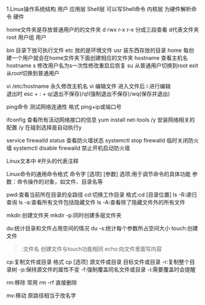 1.Linux操作系统结构
用户
应用层
Shell层    可以写Shell命令
内核层 	   为硬件解析命令
硬件

home文件夹是存放普通用户的的文件夹
d rwx    r-x      r-x  分成三段查看 d代表文件夹
  root  用户组    用户

bin 目录下放可执行文件
etc 放的是环境文件
usr 装东西存放的目录
home 每创建一个用户就会在home文件夹下面创建相应的文件夹
hostname 查看主机名
hostname s 修改用户名为s一次性修改重启后恢复
su 从普通用户切换到root
exit 从root切换到普通用户

vi /etc/hostname 永久修改主机名
vi 编辑文件 进入文件后 i 进行编辑  
退出时 esc + : + q(退出不保存)/q!(强制退出不保存)/wq(保存并退出)


ping命令 测试网络连通性 格式  ping+ip或端口号

ifconfig 查看所有活动网络接口的信息
yum install net-tools /y   安装网络相关的配置  /y  在碰到选择是自动执行y

service firewalld status 查看防火墙状态
systemctl stop firewalld 临时关闭防火墙
systemctl disable firewalld  禁止开机启动防火墙

Linux文本中 #开头的代表注释

Linux命令的通用命令格式
命令字 [选项] [参数]
选项:用于调节命令的具体功能
参数：命令操作的对象，如文件、目录名等

pwd:查看当前所在目录的全路径
cd:切换工作目录  格式:cd [目录位置]
ls -R:递归查询
ls -a:查看所有文件包括隐藏文件
ls -A:查看除了隐藏文件外的所有文件

mkdir:创建文件夹
mkdir -p:同时创建多层文件夹

du:统计目录和文件占用空间的情况
du -s:统计每个参数所占空间大小
touch:创建文件
> :文件名 创建文件与touch功能相同
echo:向文件里面写内容


cp:复制文件或目录  格式  cp [选项] 源文件或目录 目标文件或目录
-r:复制整个目录树
-p:保持源文件的属性不变
-f:强制覆盖同名文件或目录
-i:需要覆盖时会提醒

rm:移除  常用 rm -rf 直接删除

mv:移动 原路径相当于改名字 
